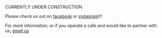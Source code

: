 <html>
  <head>
    <meta name="google-site-verification" content="g-RLq_vTKNG80DxVdqgaJxgxRZ36bHQ-eWF-7rTw7rc" />
  </head>
  <body>

CURRENTLY UNDER CONSTRUCTION

Please check us out on [facebook](https://www.facebook.com/mugshare/) or [instagram](https://www.instagram.com/mugshare/)!!!

For more information, or if you operate a cafe and would like to partner with us, [email us](mailto:mugshareubc@gmail.com)
</body>
</html>
